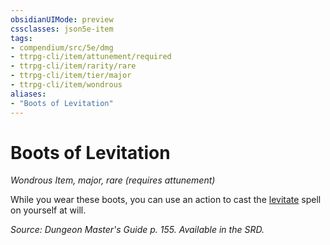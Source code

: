 ```yaml
---
obsidianUIMode: preview
cssclasses: json5e-item
tags:
- compendium/src/5e/dmg
- ttrpg-cli/item/attunement/required
- ttrpg-cli/item/rarity/rare
- ttrpg-cli/item/tier/major
- ttrpg-cli/item/wondrous
aliases: 
- "Boots of Levitation"
---
```

# Boots of Levitation
*Wondrous Item, major, rare (requires attunement)*  


While you wear these boots, you can use an action to cast the [levitate](/3-Mechanics/CLI/spells/levitate.md) spell on yourself at will.

*Source: Dungeon Master's Guide p. 155. Available in the SRD.*